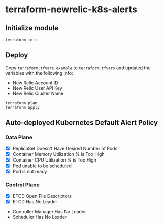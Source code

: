 # terraform-newrelic-k8s-alerts

## Initialize module

```
terraform init
```

## Deploy

Copy `terraform.tfvars.example` to `terraform.tfvars` and updated the variables with the following info:

- New Relic Account ID
- New Relic User API Key
- New Relic Cluster Name

```
terraform plan
terraform apply
```

## Auto-deployed Kubernetes Default Alert Policy

### Data Plane

- [x] ReplicaSet Doesn't Have Desired Number of Pods
- [x] Container Memory Utilization % is Too High
- [x] Container CPU Utilization % is Too High
- [x] Pod unable to be scheduled
- [x] Pod is not ready

### Control Plane

- [x] ETCD Open File Descriptors
- [x] ETCD Has No Leader
- Controller Manager Has No Leader
- Scheduler Has No Leader